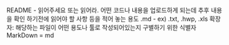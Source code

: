 README - 읽어주세요 또는 읽어라. 어떤 코드나 내용을 업로드하게 되는데 추후 내용을 확인 하기전에 읽어야 할 사항 등을 적어 놓는 용도
.md - ex) .txt, .hwp, .xls 확장자: 해당하는 파일이 어떤 용도나 툴로 작성되어있는지 구별하기 위한 식별자
MarkDown = md
